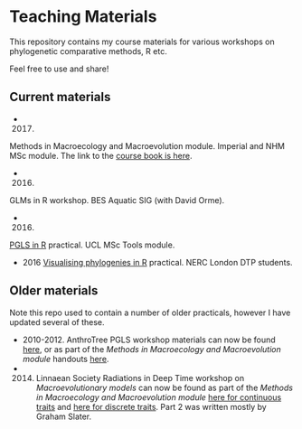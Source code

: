 # Teaching Materials

This repository contains my course materials for various workshops on phylogenetic comparative methods, R etc.

Feel free to use and share!

## Current materials
* 2017. 
Methods in Macroecology and Macroevolution module. 
Imperial and NHM MSc module. 
The link to the [course book is here](https://rawgit.com/nhcooper123/TeachingMaterials/master/MSc_Museum/MacroModule/_book/index.html).
* 2016. 
GLMs in R workshop. 
BES Aquatic SIG (with David Orme). 
* 2016. 
[PGLS in R](https://rawgit.com/nhcooper123/TeachingMaterials/master/MSc_UCL/PGLSinR.html) practical. UCL MSc Tools module.
* 2016 
[Visualising phylogenies in R](https://rawgit.com/nhcooper123/TeachingMaterials/master/PhD_Museum/VisualisingPhylo.html) practical.
NERC London DTP students.

## Older materials
Note this repo used to contain a number of older practicals, however I have updated several of these.

* 2010-2012. AnthroTree PGLS workshop materials can now be found [here](https://rawgit.com/nhcooper123/TeachingMaterials/master/MSc_UCL/PGLSinR.html), or as part of the *Methods in Macroecology and Macroevolution module* handouts [here](https://rawgit.com/nhcooper123/TeachingMaterials/master/MSc_Museum/MacroModule/_book/phylogenetic-generalised-least-squares-pgls-in-r.html).
* 2014. Linnaean Society Radiations in Deep Time workshop on *Macroevolutionary models* can now be found as part of the *Methods in Macroecology and Macroevolution module* [here for continuous traits](https://rawgit.com/nhcooper123/TeachingMaterials/master/MSc_Museum/MacroModule/_book/macroevolutionary-models-in-r-part-1-continuous-traits.html) and [here for discrete traits](https://rawgit.com/nhcooper123/TeachingMaterials/master/MSc_Museum/MacroModule/_book/macroevolutionary-models-in-r-part-2-discrete-traits.html). Part 2 was written mostly by Graham Slater.